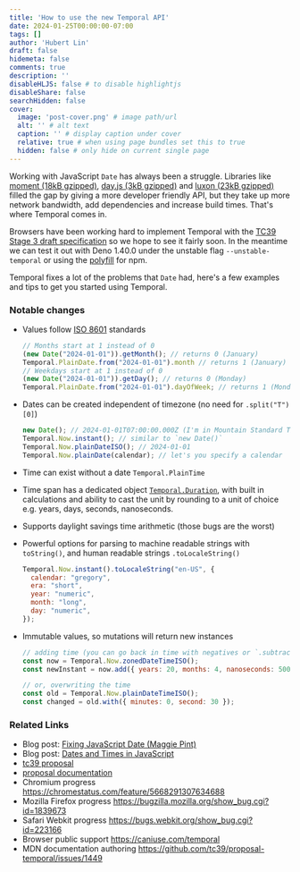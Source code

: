 ```yaml
---
title: 'How to use the new Temporal API'
date: 2024-01-25T00:00:00-07:00
tags: []
author: 'Hubert Lin'
draft: false
hidemeta: false
comments: true
description: ''
disableHLJS: false # to disable highlightjs
disableShare: false
searchHidden: false
cover:
  image: 'post-cover.png' # image path/url
  alt: '' # alt text
  caption: '' # display caption under cover
  relative: true # when using page bundles set this to true
  hidden: false # only hide on current single page
---
```


Working with JavaScript `Date` has always been a struggle. Libraries like
[moment (18kB gzipped)](https://bundlephobia.com/package/moment),
[day.js (3kB gzipped)](https://bundlephobia.com/package/dayjs) and
[luxon (23kB gzipped)](https://bundlephobia.com/package/luxon) filled the gap by
giving a more developer friendly API, but they take up more network bandwidth,
add dependencies and increase build times. That's where Temporal comes in.

Browsers have been working hard to implement Temporal with the
[TC39 Stage 3 draft specification](https://tc39.es/proposal-temporal/) so we
hope to see it fairly soon. In the meantime we can test it out with Deno 1.40.0
under the unstable flag `--unstable-temporal` or using the
[polyfill](https://www.npmjs.com/package/@js-temporal/polyfill) for npm.

Temporal fixes a lot of the problems that `Date` had, here's a few examples and
tips to get you started using Temporal.

### Notable changes

- Values follow [ISO 8601](https://en.wikipedia.org/wiki/ISO_8601) standards

  ```js
  // Months start at 1 instead of 0
  (new Date("2024-01-01")).getMonth(); // returns 0 (January)
  Temporal.PlainDate.from("2024-01-01").month // returns 1 (January)
  // Weekdays start at 1 instead of 0
  (new Date("2024-01-01")).getDay(); // returns 0 (Monday)
  Temporal.PlainDate.from("2024-01-01").dayOfWeek; // returns 1 (Monday)
  ```

- Dates can be created independent of timezone (no need for `.split("T")[0]`)

  ```js
  new Date(); // 2024-01-01T07:00:00.000Z (I'm in Mountain Standard Time)
  Temporal.Now.instant(); // similar to `new Date()`
  Temporal.Now.plainDateISO(); // 2024-01-01
  Temporal.Now.plainDate(calendar); // let's you specify a calendar
  ```

- Time can exist without a date `Temporal.PlainTime`
- Time span has a dedicated object
  [`Temporal.Duration`](https://tc39.es/proposal-temporal/docs/duration.html),
  with built in calculations and ability to cast the unit by rounding to a unit
  of choice e.g. years, days, seconds, nanoseconds.
- Supports daylight savings time arithmetic (those bugs are the worst)
- Powerful options for parsing to machine readable strings with `toString()`,
  and human readable strings `.toLocaleString()`

  ```js
  Temporal.Now.instant().toLocaleString("en-US", {
    calendar: "gregory",
    era: "short",
    year: "numeric",
    month: "long",
    day: "numeric",
  });
  ```

- Immutable values, so mutations will return new instances

  ```js
  // adding time (you can go back in time with negatives or `.subtract()`)
  const now = Temporal.Now.zonedDateTimeISO();
  const newInstant = now.add({ years: 20, months: 4, nanoseconds: 500 });

  // or, overwriting the time
  const old = Temporal.Now.plainDateTimeISO();
  const changed = old.with({ minutes: 0, second: 30 });
  ```

### Related Links

- Blog post:
  [Fixing JavaScript Date (Maggie Pint)](https://maggiepint.com/2017/04/09/fixing-javascript-date-getting-started/)
- Blog post:
  [Dates and Times in JavaScript](https://blogs.igalia.com/compilers/2020/06/23/dates-and-times-in-javascript/)
- [tc39 proposal](https://github.com/tc39/proposal-temporal)
- [proposal documentation](https://tc39.es/proposal-temporal/docs/)
- Chromium progress https://chromestatus.com/feature/5668291307634688
- Mozilla Firefox progress https://bugzilla.mozilla.org/show_bug.cgi?id=1839673
- Safari Webkit progress https://bugs.webkit.org/show_bug.cgi?id=223166
- Browser public support https://caniuse.com/temporal
- MDN documentation authoring
  https://github.com/tc39/proposal-temporal/issues/1449
